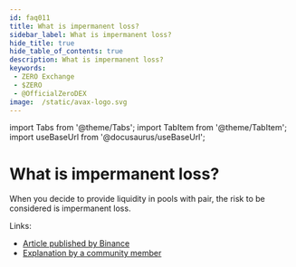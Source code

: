 ```yaml
---
id: faq011
title: What is impermanent loss?
sidebar_label: What is impermanent loss?
hide_title: true
hide_table_of_contents: true
description: What is impermanent loss?
keywords:
 - ZERO Exchange
 - $ZERO
 - @OfficialZeroDEX
image:  /static/avax-logo.svg
---
```


import Tabs from '@theme/Tabs';
import TabItem from '@theme/TabItem';
import useBaseUrl from '@docusaurus/useBaseUrl';

# What is impermanent loss?

When you decide to provide liquidity in pools with pair, the risk to be considered is impermanent loss.

Links:
* [Article published by Binance](https://academy.binance.com/en/articles/impermanent-loss-explained)
* [Explanation by a community member](https://zero.masternode.io/docs/il)

